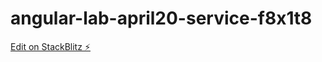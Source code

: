 # angular-lab-april20-service-f8x1t8

[Edit on StackBlitz ⚡️](https://stackblitz.com/edit/angular-lab-april20-service-f8x1t8)